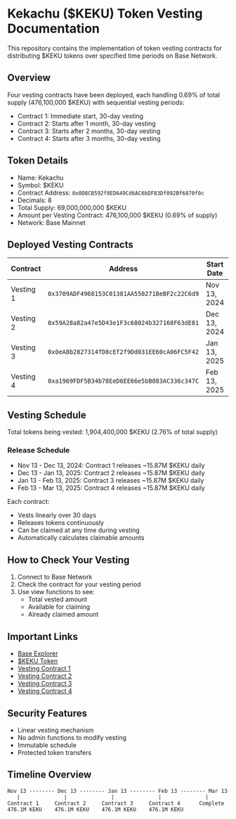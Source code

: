 # Kekachu ($KEKU) Token Vesting Documentation

This repository contains the implementation of token vesting contracts for distributing $KEKU tokens over specified time periods on Base Network.

## Overview

Four vesting contracts have been deployed, each handling 0.69% of total supply (476,100,000 $KEKU) with sequential vesting periods:
- Contract 1: Immediate start, 30-day vesting
- Contract 2: Starts after 1 month, 30-day vesting
- Contract 3: Starts after 2 months, 30-day vesting
- Contract 4: Starts after 3 months, 30-day vesting

## Token Details

- Name: Kekachu
- Symbol: $KEKU
- Contract Address: `0x0D8CB592f8ED649Cd6AC6bDF83Df092Bf6870f0c`
- Decimals: 8
- Total Supply: 69,000,000,000 $KEKU
- Amount per Vesting Contract: 476,100,000 $KEKU (0.69% of supply)
- Network: Base Mainnet

## Deployed Vesting Contracts

| Contract | Address | Start Date | End Date | Amount |
|----------|---------|------------|-----------|---------|
| Vesting 1 | `0x3709ADF4968153C01381AA550271BeBF2c22C6d9` | Nov 13, 2024 | Dec 13, 2024 | 476.1M $KEKU |
| Vesting 2 | `0x59A28a82a47e5D43e1F3c68024b327168F63dE81` | Dec 13, 2024 | Jan 13, 2025 | 476.1M $KEKU |
| Vesting 3 | `0x0eA8b2827314fD8cEf2f9Dd031EE60cA06FC5F42` | Jan 13, 2025 | Feb 13, 2025 | 476.1M $KEKU |
| Vesting 4 | `0xa1969FDF5B34b78EeD6EE66e5bB083AC336c347C` | Feb 13, 2025 | Mar 13, 2025 | 476.1M $KEKU |

## Vesting Schedule

Total tokens being vested: 1,904,400,000 $KEKU (2.76% of total supply)

### Release Schedule
- Nov 13 - Dec 13, 2024: Contract 1 releases ~15.87M $KEKU daily
- Dec 13 - Jan 13, 2025: Contract 2 releases ~15.87M $KEKU daily
- Jan 13 - Feb 13, 2025: Contract 3 releases ~15.87M $KEKU daily
- Feb 13 - Mar 13, 2025: Contract 4 releases ~15.87M $KEKU daily

Each contract:
- Vests linearly over 30 days
- Releases tokens continuously
- Can be claimed at any time during vesting
- Automatically calculates claimable amounts

## How to Check Your Vesting

1. Connect to Base Network
2. Check the contract for your vesting period
3. Use view functions to see:
   - Total vested amount
   - Available for claiming
   - Already claimed amount

## Important Links

- [Base Explorer](https://basescan.org)
- [$KEKU Token](https://basescan.org/address/0x0D8CB592f8ED649Cd6AC6bDF83Df092Bf6870f0c)
- [Vesting Contract 1](https://basescan.org/address/0x3709ADF4968153C01381AA550271BeBF2c22C6d9)
- [Vesting Contract 2](https://basescan.org/address/0x59A28a82a47e5D43e1F3c68024b327168F63dE81)
- [Vesting Contract 3](https://basescan.org/address/0x0eA8b2827314fD8cEf2f9Dd031EE60cA06FC5F42)
- [Vesting Contract 4](https://basescan.org/address/0xa1969FDF5B34b78EeD6EE66e5bB083AC336c347C)

## Security Features

- Linear vesting mechanism
- No admin functions to modify vesting
- Immutable schedule
- Protected token transfers

## Timeline Overview

```
Nov 13 -------- Dec 13 -------- Jan 13 -------- Feb 13 -------- Mar 13
   |              |              |              |              |
Contract 1     Contract 2     Contract 3     Contract 4      Complete
476.1M KEKU    476.1M KEKU    476.1M KEKU    476.1M KEKU
```
